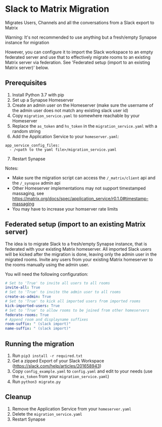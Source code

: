 # Slack to Matrix Migration
Migrates Users, Channels and all the conversations from a Slack export to Matrix

Warning: It's not recommended to use anything but a fresh/empty Synapse instance for migration

However, you can configure it to import the Slack workspace to an empty federated server
and use that to effectively migrate rooms to an existing Matrix server via federation.
See 'Federated setup (import to an existing Matrix server)' below.

## Prerequisites
1. Install Python 3.7 with pip
2. Set up a Synapse Homeserver
3. Create an admin user on the Homeserver (make sure the username of the admin user does not match any existing slack user id)
4. Copy `migration_service.yaml` to somewhere reachable by your Homeserver
5. Replace the `as_token` and `hs_token` in the `migration_service.yaml` with a random string
6. Add the Application Service to your `homeserver.yaml`:
```
app_service_config_files:
  - /<path to the yaml file>/migration_service.yaml
```
7. Restart Synapse

Notes:

- Make sure the migration script can access the `/_matrix/client` api and the `/_synapse` admin api
- Other Homeserver implementations may not support timestamped massaging, see https://matrix.org/docs/spec/application_service/r0.1.0#timestamp-massaging
- You may have to increase your homserver rate limits

## Federated setup (import to an existing Matrix server)

The idea is to migrate Slack to a fresh/empty Synapse instance, that is federated with your existing Matrix homeserver.
All imported Slack users will be kicked after the migration is done, leaving only the admin user in the migrated rooms.
Invite any users from your existing Matrix homeserver to the rooms manually using the admin user.

You will need the following configuration:

```yaml
# Set to 'True' to invite all users to all rooms
invite-all: True
# Set to 'True' to invite the admin user to all rooms
create-as-admin: True
# Set to 'True' to kick all imported users from imported rooms
kick-imported-users: True
# Set to 'True' to allow rooms to be joined from other homeservers
federate-rooms: True
# Append room and displayname suffixes
room-suffix: " (slack import)"
name-suffix: " (slack import)"
```

## Running the migration
1. Run `pip3 install -r required.txt`
2. Get a zipped Export of your Slack Workspace (https://slack.com/help/articles/201658943)
3. Copy `config_example.yaml` to `config.yaml` and edit to your needs (use the `as_token` from your `migration_service.yaml`)
4. Run `python3 migrate.py`

## Cleanup
1. Remove the Application Service from your `homeserver.yaml`
2. Delete the `migration_service.yaml`
3. Restart Synapse
